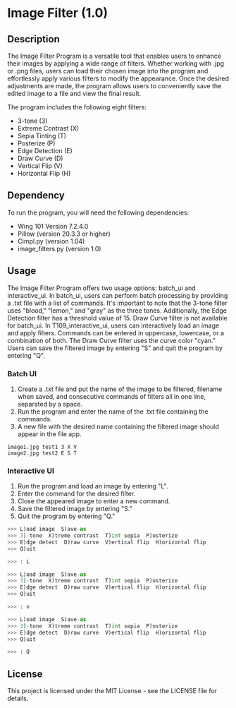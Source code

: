 # Image Filter (1.0)

## Description
The Image Filter Program is a versatile tool that enables users to enhance their images by applying a wide range of filters. Whether working with .jpg or .png files, users can load their chosen image into the program and effortlessly apply various filters to modify the appearance. Once the desired adjustments are made, the program allows users to conveniently save the edited image to a file and view the final result.

The program includes the following eight filters:
* 3-tone (3)
* Extreme Contrast (X)
* Sepia Tinting (T)
* Posterize (P\)
* Edge Detection (E)
* Draw Curve (D)
* Vertical Flip (V)
* Horizontal Flip (H)
 
## Dependency
To run the program, you will need the following dependencies:
* Wing 101 Version 7.2.4.0
* Pillow (version 20.3.3 or higher)
* Cimpl.py (version 1.04)
* image_filters.py (version 1.0)

## Usage
The Image Filter Program offers two usage options: batch_ui and interactive_ui. In batch_ui, users can perform batch processing by providing a .txt file with a list of commands. It's important to note that the 3-tone filter uses "blood," "lemon," and "gray" as the three tones. Additionally, the Edge Detection filter has a threshold value of 15. Draw Curve filter is not available for batch_ui. In T109_interactive_ui, users can interactively load an image and apply filters. Commands can be entered in uppercase, lowercase, or a combination of both. The Draw Curve filter uses the curve color "cyan." Users can save the filtered image by entering "S" and quit the program by entering "Q".

### Batch UI
1. Create a .txt file and put the name of the image to be filtered, filename when saved, and consecutive commands of filters all in one line, separated by a space.
2. Run the program and enter the name of the .txt file containing the commands.
3. A new file with the desired name containing the filtered image should appear in the file app.
```
image1.jpg test1 3 X V
image2.jpg test2 E S T
```

### Interactive UI
1. Run the program and load an image by entering "L".
2. Enter the command for the desired filter.
3. Close the appeared image to enter a new command.
4. Save the filtered image by entering "S."
5. Quit the program by entering "Q."
```python
>>> L)oad image  S)ave-as 
>>> 3)-tone  X)treme contrast  T)int sepia  P)osterize 
>>> E)dge detect  D)raw curve  V)ertical flip  H)orizontal flip 
>>> Q)uit

>>> : L

>>> L)oad image  S)ave-as 
>>> 3)-tone  X)treme contrast  T)int sepia  P)osterize 
>>> E)dge detect  D)raw curve  V)ertical flip  H)orizontal flip 
>>> Q)uit

>>> : v

>>> L)oad image  S)ave-as 
>>> 3)-tone  X)treme contrast  T)int sepia  P)osterize 
>>> E)dge detect  D)raw curve  V)ertical flip  H)orizontal flip 
>>> Q)uit

>>> : Q
```

## License
This project is licensed under the MIT License - see the LICENSE file for details.
